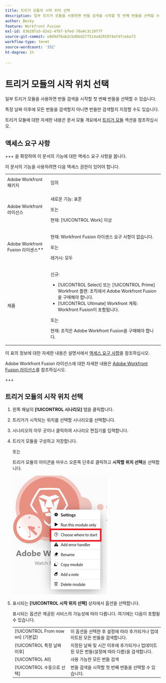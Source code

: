```yaml
---
title: 트리거 모듈의 시작 위치 선택
description: 일부 트리거 모듈을 사용하면 번들 검색을 시작할 첫 번째 번들을 선택할 수 있습니다.
author: Becky
feature: Workfront Fusion
exl-id: 83628fa5-82e2-4f67-bfed-70a4c3c19f7f
source-git-commit: e0d9d76ab2cbd8bd277514a4291974af4fceba73
workflow-type: tm+mt
source-wordcount: '352'
ht-degree: 1%

---
```


# 트리거 모듈의 시작 위치 선택

일부 트리거 모듈을 사용하면 번들 검색을 시작할 첫 번째 번들을 선택할 수 있습니다.

특정 날짜 이후에 모든 번들을 검색할지 아니면 번들만 검색할지 지정할 수도 있습니다.

트리거 모듈에 대한 자세한 내용은 문서 모듈 개요에서 [트리거 모듈](/help/workfront-fusion/get-started-with-fusion/understand-fusion/module-overview.md#trigger-modules) 섹션을 참조하십시오.

## 액세스 요구 사항

+++ 을 확장하여 이 문서의 기능에 대한 액세스 요구 사항을 봅니다.

이 문서의 기능을 사용하려면 다음 액세스 권한이 있어야 합니다.

<table style="table-layout:auto">
 <col> 
 <col> 
 <tbody> 
  <tr> 
   <td role="rowheader">Adobe Workfront 패키지</td> 
   <td> <p>임의</p> </td> 
  </tr> 
  <tr data-mc-conditions=""> 
   <td role="rowheader">Adobe Workfront 라이선스</td> 
   <td> <p>새로운 기능: 표준</p><p>또는</p><p>현재: [!UICONTROL Work] 이상</p> </td> 
  </tr> 
  <tr> 
   <td role="rowheader">Adobe Workfront Fusion 라이센스**</td> 
   <td>
   <p>현재: Workfront Fusion 라이센스 요구 사항이 없습니다.</p>
   <p>또는</p>
   <p>레거시: 모두 </p>
   </td> 
  </tr> 
  <tr> 
   <td role="rowheader">제품</td> 
   <td>
   <p>신규:</p> <ul><li>[!UICONTROL Select] 또는 [!UICONTROL Prime] Workfront 플랜: 조직에서 Adobe Workfront Fusion을 구매해야 합니다.</li><li>[!UICONTROL Ultimate] Workfront 계획: Workfront Fusion이 포함됩니다.</li></ul>
   <p>또는</p>
   <p>현재: 조직은 Adobe Workfront Fusion을 구매해야 합니다.</p>
   </td> 
  </tr>
 </tbody> 
</table>

이 표의 정보에 대한 자세한 내용은 설명서에서 [액세스 요구 사항](/help/workfront-fusion/references/licenses-and-roles/access-level-requirements-in-documentation.md)을 참조하십시오.

Adobe Workfront Fusion 라이선스에 대한 자세한 내용은 [Adobe Workfront Fusion 라이선스](/help/workfront-fusion/set-up-and-manage-workfront-fusion/licensing-operations-overview/license-automation-vs-integration.md)를 참조하십시오.

+++

## 트리거 모듈의 시작 위치 선택

1. 왼쪽 패널의 **[!UICONTROL 시나리오]** 탭을 클릭합니다.
1. 트리거가 시작되는 위치를 선택할 시나리오를 선택합니다.
1. 시나리오의 아무 곳이나 클릭하여 시나리오 편집기를 입력합니다.
1. 트리거 모듈을 구성하고 저장합니다.

   또는

   트리거 모듈의 아이콘을 마우스 오른쪽 단추로 클릭하고 **시작할 위치 선택**&#x200B;을 선택합니다.

   ![시작할 위치 선택](assets/choose-where-to-start.png)

1. 표시되는 **[!UICONTROL 시작 위치 선택]** 상자에서 옵션을 선택합니다.

   표시되는 옵션은 제공된 서비스의 가능성에 따라 다릅니다. 여기에는 다음이 포함될 수 있습니다.

   <table style="table-layout:auto">
    <col> 
    <col> 
    <tbody>
    <tr>
    <td>[!UICONTROL From now on] (기본값)</td>
    <td>이 옵션을 선택한 후 설정에 따라 추가되거나 업데이트된 모든 번들을 검색합니다.</td>
    </tr>
     <tr>
    <td>[!UICONTROL 특정 날짜 이후]</td>
    <td>지정된 날짜 및 시간 이후에 추가되거나 업데이트된 모든 번들(설정에 따라 다름)을 검색합니다.</td>
      </tr>
      <tr>
    <td>[!UICONTROL All]</td>
    <td>사용 가능한 모든 번들 검색</td>
     </tr>
      <tr>
    <td>[!UICONTROL 수동으로 선택]</td>
    <td>번들 검색을 시작할 첫 번째 번들을 선택할 수 있습니다.</td>
     </tr>
     </tbody>
   </table>
